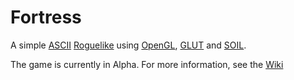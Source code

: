 # Fortress
A simple [ASCII](http://www.ascii-codes.com/) [Roguelike](https://en.wikipedia.org/wiki/Roguelike) using [OpenGL](https://www.opengl.org/), [GLUT](https://www.opengl.org/resources/libraries/glut/) and [SOIL](www.lonesock.net/soil.htm).

The game is currently in Alpha. For more information, see the [Wiki](https://github.com/pkuehne/fortress/wiki)
